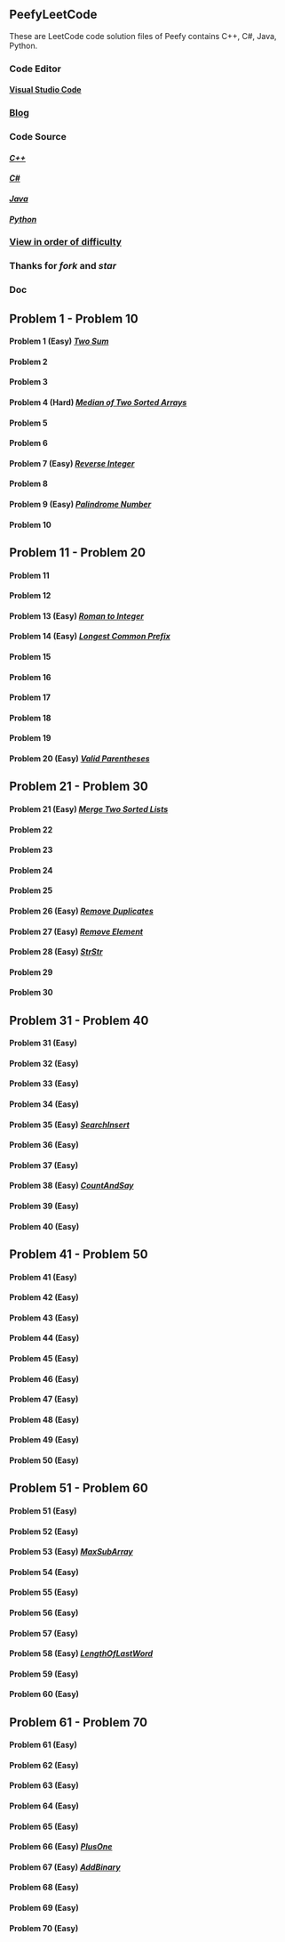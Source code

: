 ## PeefyLeetCode

These are LeetCode code solution files of Peefy contains C++, C#, Java, Python.

### Code Editor

#### [Visual Studio Code](https://code.visualstudio.com/)

### [Blog](https://peefy.github.io)

### Code Source

#### [*C++*](https://github.com/Peefy/PeefyLeetCode/blob/master/src/Cpp)

#### [*C#*](https://github.com/Peefy/PeefyLeetCode/blob/master/src/CSharp)

#### [*Java*](https://github.com/Peefy/PeefyLeetCode/blob/master/src/Java)

#### [*Python*](https://github.com/Peefy/PeefyLeetCode/blob/master/src/Python)

### [View in order of difficulty](https://github.com/Peefy/PeefyLeetCode/blob/master/README_ORDER.md)

### Thanks for *fork* and *star*

### Doc

## Problem 1 - Problem 10

#### Problem 1 (Easy) [*Two Sum*](https://github.com/Peefy/PeefyLeetCode/blob/master/doc/1.TwoSum/README.md)
#### Problem 2
#### Problem 3
#### Problem 4 (Hard) [*Median of Two Sorted Arrays*](https://github.com/Peefy/PeefyLeetCode/blob/master/doc/4.MedianOfTwoSortedArrays/README.md)
#### Problem 5
#### Problem 6
#### Problem 7 (Easy) [*Reverse Integer*](https://github.com/Peefy/PeefyLeetCode/blob/master/doc/7.ReverseInteger/README.md)
#### Problem 8
#### Problem 9 (Easy) [*Palindrome Number*](https://github.com/Peefy/PeefyLeetCode/blob/master/doc/9.PalindromeNumber/README.md)
#### Problem 10

## Problem 11 - Problem 20

#### Problem 11
#### Problem 12
#### Problem 13 (Easy) [*Roman to Integer*](https://github.com/Peefy/PeefyLeetCode/blob/master/doc/13.RomantoInteger/README.md)
#### Problem 14 (Easy) [*Longest Common Prefix*](https://github.com/Peefy/PeefyLeetCode/blob/master/doc/14.LongestCommonPrefix/README.md)
#### Problem 15
#### Problem 16
#### Problem 17
#### Problem 18
#### Problem 19
#### Problem 20 (Easy) [*Valid Parentheses*](https://github.com/Peefy/PeefyLeetCode/blob/master/doc/20.ValidParentheses/README.md)

## Problem 21 - Problem 30

#### Problem 21 (Easy) [*Merge Two Sorted Lists*](https://github.com/Peefy/PeefyLeetCode/blob/master/doc/21.MergeTwoSortedLists/README.md)
#### Problem 22 
#### Problem 23 
#### Problem 24 
#### Problem 25
#### Problem 26 (Easy) [*Remove Duplicates*](https://github.com/Peefy/PeefyLeetCode/blob/master/doc/26.RemoveDuplicates/README.md)
#### Problem 27 (Easy) [*Remove Element*](https://github.com/Peefy/PeefyLeetCode/blob/master/doc/27.RemoveElement/README.md)
#### Problem 28 (Easy) [*StrStr*](https://github.com/Peefy/PeefyLeetCode/blob/master/doc/28.StrStr/README.md)
#### Problem 29
#### Problem 30 

## Problem 31 - Problem 40

#### Problem 31 (Easy)
#### Problem 32 (Easy)
#### Problem 33 (Easy)
#### Problem 34 (Easy)
#### Problem 35 (Easy) [*SearchInsert*](https://github.com/Peefy/PeefyLeetCode/blob/master/doc/35.SearchInsert/README.md)
#### Problem 36 (Easy)
#### Problem 37 (Easy)
#### Problem 38 (Easy) [*CountAndSay*](https://github.com/Peefy/PeefyLeetCode/blob/master/doc/38.CountAndSay/README.md)
#### Problem 39 (Easy)
#### Problem 40 (Easy)

## Problem 41 - Problem 50

#### Problem 41 (Easy)
#### Problem 42 (Easy)
#### Problem 43 (Easy)
#### Problem 44 (Easy)
#### Problem 45 (Easy) 
#### Problem 46 (Easy)
#### Problem 47 (Easy)
#### Problem 48 (Easy) 
#### Problem 49 (Easy)
#### Problem 50 (Easy)

## Problem 51 - Problem 60

#### Problem 51 (Easy)
#### Problem 52 (Easy)
#### Problem 53 (Easy) [*MaxSubArray*](https://github.com/Peefy/PeefyLeetCode/blob/master/doc/53.MaxSubArray/README.md)
#### Problem 54 (Easy)
#### Problem 55 (Easy) 
#### Problem 56 (Easy) 
#### Problem 57 (Easy) 
#### Problem 58 (Easy) [*LengthOfLastWord*](https://github.com/Peefy/PeefyLeetCode/blob/master/doc/58.LengthOfLastWord/README.md)
#### Problem 59 (Easy)
#### Problem 60 (Easy)

## Problem 61 - Problem 70

#### Problem 61 (Easy)
#### Problem 62 (Easy)
#### Problem 63 (Easy) 
#### Problem 64 (Easy)
#### Problem 65 (Easy) 
#### Problem 66 (Easy) [*PlusOne*](https://github.com/Peefy/PeefyLeetCode/blob/master/doc/66.PlusOne/README.md)
#### Problem 67 (Easy) [*AddBinary*](https://github.com/Peefy/PeefyLeetCode/blob/master/doc/67.AddBinary/README.md)
#### Problem 68 (Easy) 
#### Problem 69 (Easy)
#### Problem 70 (Easy)
